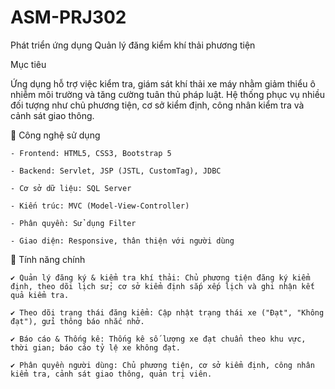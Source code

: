 # ASM-PRJ302
Phát triển ứng dụng Quản lý đăng kiểm khí thải phương tiện

Mục tiêu

Ứng dụng hỗ trợ việc kiểm tra, giám sát khí thải xe máy nhằm giảm thiểu ô nhiễm môi trường và tăng cường tuân thủ pháp luật. Hệ thống phục vụ nhiều đối tượng như chủ phương tiện, cơ sở kiểm định, công nhân kiểm tra và cảnh sát giao thông.

🔹 Công nghệ sử dụng

    - Frontend: HTML5, CSS3, Bootstrap 5

    - Backend: Servlet, JSP (JSTL, CustomTag), JDBC

    - Cơ sở dữ liệu: SQL Server

    - Kiến trúc: MVC (Model-View-Controller)

    - Phân quyền: Sử dụng Filter

    - Giao diện: Responsive, thân thiện với người dùng

🔹 Tính năng chính

    ✔ Quản lý đăng ký & kiểm tra khí thải: Chủ phương tiện đăng ký kiểm định, theo dõi lịch sử; cơ sở kiểm định sắp xếp lịch và ghi nhận kết quả kiểm tra.

    ✔ Theo dõi trạng thái đăng kiểm: Cập nhật trạng thái xe ("Đạt", "Không đạt"), gửi thông báo nhắc nhở.

    ✔ Báo cáo & Thống kê: Thống kê số lượng xe đạt chuẩn theo khu vực, thời gian; báo cáo tỷ lệ xe không đạt.

    ✔ Phân quyền người dùng: Chủ phương tiện, cơ sở kiểm định, công nhân kiểm tra, cảnh sát giao thông, quản trị viên.
